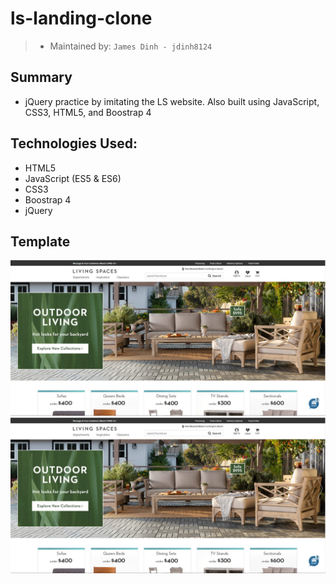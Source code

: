 # ls-landing-clone

> - Maintained by: `James Dinh - jdinh8124`

## Summary
- jQuery practice by imitating the LS website. Also built using JavaScript, CSS3, HTML5, and Boostrap 4

## Technologies Used:
- HTML5
- JavaScript (ES5 & ES6)
- CSS3
- Boostrap 4
- jQuery


## Template
![LSLanding Page](template1.PNG)
![LsLanding Hover Elements ](template1.PNG)
